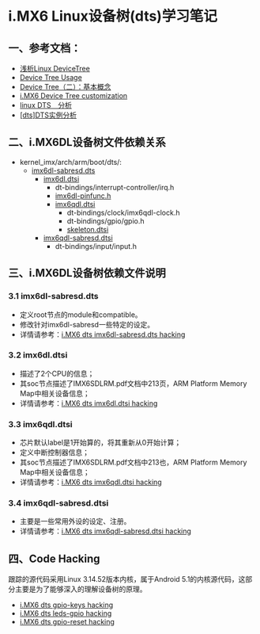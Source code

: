 # i.MX6 Linux设备树(dts)学习笔记

## 一、参考文档：

* [浅析Linux DeviceTree](https://lonzoc.gitbooks.io/device-tree-guide/content/devicetree_basic.html)
* [Device Tree Usage](http://elinux.org/Device_Tree_Usage)
* [Device Tree（二）：基本概念](http://www.wowotech.net/device_model/dt_basic_concept.html)
* [i.MX6 Device Tree customization](https://boundarydevices.com/mx6-device-tree-customization/)
* [linux DTS　分析](http://blog.csdn.net/xmzzy2012/article/details/49514951)
* [\[dts\]DTS实例分析](http://www.cnblogs.com/aaronLinux/p/5551441.html)

## 二、i.MX6DL设备树文件依赖关系

* kernel_imx/arch/arm/boot/dts/:
  * [imx6dl-sabresd.dts](i.mx6_dts/imx6dl-sabresd.dts)
    * [imx6dl.dtsi](i.mx6_dts/imx6dl.dtsi)
      * dt-bindings/interrupt-controller/irq.h
      * [imx6dl-pinfunc.h](i.mx6_dts/imx6dl-pinfunc.h)
      * [imx6qdl.dtsi](i.mx6_dts/imx6qdl.dtsi)
        * dt-bindings/clock/imx6qdl-clock.h
        * dt-bindings/gpio/gpio.h
        * [skeleton.dtsi](i.mx6_dts/skeleton.dtsi)
    * [imx6qdl-sabresd.dtsi](i.mx6_dts/imx6qdl-sabresd.dtsi)
      * dt-bindings/input/input.h

## 三、i.MX6DL设备树依赖文件说明

### 3.1 imx6dl-sabresd.dts

* 定义root节点的module和compatible。
* 修改针对imx6dl-sabresd一些特定的设定。
* 详情请参考：[i.MX6 dts imx6dl-sabresd.dts hacking](hacking/imx6dl-sabresd.dts.md)

### 3.2 imx6dl.dtsi

* 描述了2个CPU的信息；
* 其soc节点描述了IMX6SDLRM.pdf文档中213页，ARM Platform Memory Map中相关设备信息；
* 详情请参考：[i.MX6 dts imx6dl.dtsi hacking](hacking/imx6dl.dtsi.md)

### 3.3 imx6qdl.dtsi

* 芯片默认label是1开始算的，将其重新从0开始计算；
* 定义中断控制器信息；
* 其soc节点描述了IMX6SDLRM.pdf文档中213也，ARM Platform Memory Map中相关设备信息；
* 详情请参考：[i.MX6 dts imx6qdl.dtsi hacking](hacking/imx6qdl.dtsi.md)

### 3.4 imx6qdl-sabresd.dtsi

* 主要是一些常用外设的设定、注册。
* 详情请参考：[i.MX6 dts imx6qdl-sabresd.dtsi hacking](hacking/imx6qdl-sabresd.dtsi.md)

## 四、Code Hacking

跟踪的源代码采用Linux 3.14.52版本内核，属于Android 5.1的内核源代码，这部分主要是为了能够深入的理解设备树的原理。

* [i.MX6 dts gpio-keys hacking](hacking/gpio-keys.md)
* [i.MX6 dts leds-gpio hacking](hacking/leds-gpio.md)
* [i.MX6 dts gpio-reset hacking](hacking/gpio-reset.md)
